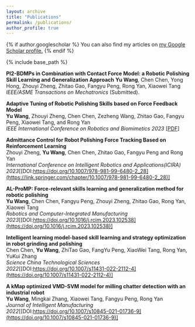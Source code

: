 ```yaml
---
layout: archive
title: "Publications"
permalink: /publications/
author_profile: true
---
```


{% if author.googlescholar %}
  You can also find my articles on <u><a href="{{author.googlescholar}}">my Google Scholar profile</a>.</u>
{% endif %}

{% include base_path %}

**PI2-BDMPs in Combination with Contact Force Model: a Robotic Polishing Skill Learning and Generalization Approach**
**Yu Wang**, Chen Chen, Yong Hong, Zhouyi Zheng, Zhitao Gao, Fangyu Peng, Rong Yan, Xiaowei Tang   
*IEEE/ASME Transactions on Mechatronics* (Submitted).

**Adaptive Tuning of Robotic Polishing Skills based on Force Feedback Model**  
**Yu Wang**, Zhouyi Zheng, Chen Chen, Zezheng Wang, Zhitao Gao, Fangyu Peng, Xiaowei Tang, and Rong Yan   
*IEEE International Conference on Robotics and Biomimetics 2023* [[PDF](https://arxiv.org/pdf/2310.14860.pdf)]

**Admittance Control for Robot Polishing Force Tracking Based on Reinforcement Learning**  
Zhouyi Zheng, **Yu Wang**, Chen Chen, Zhitao Gao, Fangyu Peng and Rong Yan  
*International Conference on Intelligent Robotics and Applications(ICIRA) 2023*[[DOI:https://doi.org/10.1007/978-981-99-6480-2_28](https://link.springer.com/chapter/10.1007/978-981-99-6480-2_28)]

**AL-ProMP: Force-relevant skills learning and generalization method for robotic polishing**  
**Yu Wang**, Chen Chen, Fangyu Peng, Zhouyi Zheng, Zhitao Gao, Rong Yan, Xiaowei Tang  
*Robotics and Computer-Integrated Manufacturing 2023*[[DOI:https://doi.org/10.1016/j.rcim.2023.102538](https://doi.org/10.1016/j.rcim.2023.102538)]

**Intelligent learning model-based skill learning and strategy optimization in robot grinding and polishing**  
Chen Chen, **Yu Wang**, ZhiTao Gao, FangYu Peng, XiaoWei Tang, Rong Yan, YuKui Zhang  
*Science China Technological Sciences 2022*[[DOI:https://doi.org/10.1007/s11431-022-2112-4](https://doi.org/10.1007/s11431-022-2112-4)]

**A kMap optimized VMD-SVM model for milling chatter detection with an industrial robot**  
**Yu Wang**, Mingkai Zhang, Xiaowei Tang, Fangyu Peng, Rong Yan  
*Journal of Intelligent Manufacturing 2022*[[DOI:https://doi.org/10.1007/s10845-021-01736-9](https://doi.org/10.1007/s10845-021-01736-9)]
